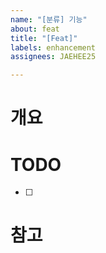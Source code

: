 ```yaml
---
name: "[분류] 기능"
about: feat
title: "[Feat]"
labels: enhancement
assignees: JAEHEE25

---
```


# 개요

# TODO
- [ ]

# 참고
